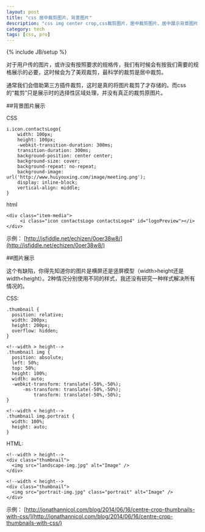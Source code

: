 ```yaml
---
layout: post
title: "css 居中裁剪图片、背景图片"
description: "css img center crop,css裁剪图片，居中裁剪图片、居中展示背景图片"
category: tech
tags: [css, pro]
---
```

{% include JB/setup %}

对于用户传的图片，或许没有按照要求的规格传，我们有时候会有按我们需要的规格展示的必要，这时候会为了美观裁剪，最科学的裁剪是居中裁剪。

通常我们会借助第三方插件裁剪，这时是真的将图片裁剪了才存储的。而css的“裁剪”只是展示时的选择性区域处理，并没有真正的裁剪原图片。

##背景图片展示

CSS

	i.icon.contactsLogo{
	    width: 100px;
	    height: 100px;
	    -webkit-transition-duration: 300ms;
	    transition-duration: 300ms;
	    background-position: center center;
	    background-size: cover;
	    background-repeat: no-repeat;
	    background-image: url('http://www.huiyouxing.com/image/meeting.png');
	    display: inline-block;
	    vertical-align: middle;
	}

html

	<div class="item-media">
	     <i class="icon contactsLogo contactsLogo4" id="logoPreview"></i>
	</div>

示例：
[http://jsfiddle.net/echizen/0oer38w8/](http://jsfiddle.net/echizen/0oer38w8/)


##图片展示

这个有缺陷，你得先知道你的图片是横屏还是竖屏模型（width>height还是width<height）。2种情况分别使用不同的样式，我还没有研究一种样式解决所有情况的。

CSS:

	.thumbnail {
	  position: relative;
	  width: 200px;
	  height: 200px;
	  overflow: hidden;
	}
	
	<!--width > height-->
	.thumbnail img {
	  position: absolute;
	  left: 50%;
	  top: 50%;
	  height: 100%;
	  width: auto;
	  -webkit-transform: translate(-50%,-50%);
	      -ms-transform: translate(-50%,-50%);
	          transform: translate(-50%,-50%);
	}
	
	<!--width < height-->
	.thumbnail img.portrait {
	  width: 100%;
	  height: auto;
	}
	

HTML:

	<!--width > height-->
	<div class="thumbnail">
	  <img src="landscape-img.jpg" alt="Image" />
	</div>
	
	<!--width < height-->
	<div class="thumbnail">
	  <img src="portrait-img.jpg" class="portrait" alt="Image" />
	</div>
	
示例：
[http://jonathannicol.com/blog/2014/06/16/centre-crop-thumbnails-with-css/](http://jonathannicol.com/blog/2014/06/16/centre-crop-thumbnails-with-css/)